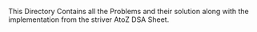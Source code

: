 This Directory Contains all the Problems and their solution along with the implementation from the striver AtoZ DSA Sheet.
